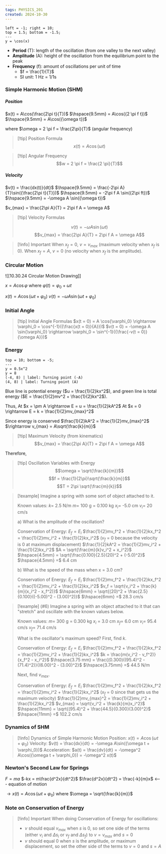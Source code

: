 ```yaml
---
tags: PHYSICS_201
created: 2024-10-30
---
```


```desmos-graph
left = -1; right = 10;
top = 1.5; bottom = -1.5;
---
y = \cos(x)
```

- **Period** (T): length of the oscillation (from one valley to the next valley)
- **Amplitude** (A): height of the oscillation from the equilibrium point to the peak
- **Frequency** (f): amount of oscillations per unit of time
	- $f = \frac{1}{T}$
	- SI unit: 1 Hz = 1/1s

### Simple Harmonic Motion (SHM)

##### Position

$x(t) = A\cos(\frac{2\pi t}{T})$
$\hspace{9.5mm} = A\cos({2 \pi f t})$
$\hspace{9.5mm} = A\cos({\omega t})$

where $\omega = 2 \pi f = \frac{2\pi}{T}$ (angular frequency)

> [!tip] Position Formula
> $$x(t) = A\cos({\omega t})$$

> [!tip] Angular Frequency
> $$w = 2 \pi f = \frac{2 \pi}{T}$$

##### Velocity

$v(t) = \frac{dx(t)}{dt}$
$\hspace{9.5mm} = \frac{-2\pi A}{T}\sin({\frac{2\pi t}{T}})$
$\hspace{9.5mm} = -2\pi f A \sin({2\pi ft})$
$\hspace{9.5mm} = -\omega A \sin({\omega t})$

$v_{max} = \frac{2\pi A}{T} = 2\pi f A = \omega A$

> [!tip] Velocity Formulas
> 
> $$v(t) = -\omega A \sin({\omega t})$$
> $$v_{max} = \frac{2\pi A}{T} = 2\pi f A = \omega A$$

> [!info] Important
> When $x_f = 0$, $v = v_{max}$ (maximum velocity when $x_f$ is 0).
> When $x_f = A$, $v = 0$ (no velocity when $x_f$ is the amplitude).

### Circular Motion

![[10.30.24 Circular Motion Drawing]]

$x = A\cos{\varphi}$
where $\varphi(t) = \varphi_{0} + \omega t$

$x(t) = A\cos({\omega t + \varphi_0})$
$v(t) = -\omega A \sin({\omega t + \varphi_0})$

### Initial Angle

> [!tip] Initial Angle Formulas
> $x(t = 0) = A \cos{\varphi_0} \rightarrow \varphi_0 = \cos^{-1}({\frac{x(t = 0)}{A}})$
> $v(t = 0) = -\omega A \sin{\varphi_0} \rightarrow \varphi_0 = \sin^{-1}({\frac{-v(t = 0)}{\omega A}})$

### Energy

```desmos-graph
top = 10; bottom = -5;
---
y = 0.5x^2
y = 8
(-4, 8) | label: Turning point (-A)
(4, 8) | label: Turning point (A)
```

Blue line is potential energy ($u = \frac{1}{2}kx^2$), and green line is total energy ($E = \frac{1}{2}mv^2 + \frac{1}{2}kx^2$).

Thus,
At $x = \pm A \rightarrow E = u = \frac{1}{2}kA^2$
At $x = 0 \rightarrow E = k = \frac{1}{2}mv_{max}^2$

Since energy is conserved
$\frac{1}{2}kA^2 = \frac{1}{2}mv_{max}^2$
$\rightarrow v_{max} = A\sqrt{\frac{k}{m}}$

> [!tip] Maximum Velocity (from kinematics)
> $$v_{max} = \frac{2\pi A}{T} = 2\pi f A = \omega A$$

Therefore,
> [!tip] Oscillation Variables with Energy
> $$\omega = \sqrt{\frac{k}{m}}$$
> $$f = \frac{1}{2\pi}\sqrt{\frac{k}{m}}$$
> $$T = 2\pi \sqrt{\frac{m}{k}}$$

> [!example]
> Imagine a spring with some sort of object attached to it.
> 
> Known values:
> $k =$ 2.5 N/m
> $m =$ 100 g = 0.100 kg
> $x_i =$ -5.0 cm
> $v_i =$ 20 cm/s
> 
> a) What is the amplitude of the oscillation?
> 
> Conservation of Energy:
> $E_f = E_i$
> $\frac{1}{2}mv_f^2 + \frac{1}{2}kx_f^2 = \frac{1}{2}mv_i^2 + \frac{1}{2}kx_i^2$ ($v_f$ = 0 because the velocity is 0 at maximum displacement)
> $\frac{1}{2}kA^2 = \frac{1}{2}mv_i^2 + \frac{1}{2}kx_i^2$
> $A = \sqrt{\frac{m}{k}v_i^2 + x_i^2}$
> $\hspace{4.5mm} = \sqrt{\frac{0.100}{2.5}(20)^2 + (-5.0)^2}$
> $\hspace{4.5mm} =$ 6.4 cm
> 
> b) What is the speed of the mass when x = 3.0 cm?
> 
> Conservation of Energy:
> $E_f = E_i$
> $\frac{1}{2}mv_f^2 + \frac{1}{2}kx_f^2 = \frac{1}{2}mv_i^2 + \frac{1}{2}kx_i^2$
> $v_f = \sqrt{v_i^2 + \frac{k}{m}(x_i^2 - x_f^2)}$
> $\hspace{6mm} = \sqrt{(20)^2 + \frac{2.5}{0.100}((-5.00)^2 - (3.00)^2)}$
> $\hspace{6mm} =$ 28.3 cm/s

> [!example]
> (#6)
> Imagine a spring with an object attached to it that can "stretch" and oscillate with the known values below.
> 
> Known values:
> $m =$ 300 g = 0.300 kg
> $x_i$ = 3.0 cm
> $x_f =$ 6.0 cm
> $v_i =$ 95.4 cm/s
> $v_f =$ 71.4 cm/s
> 
> What is the oscillator's maximum speed?
> First, find $k$.
> 
> Conservation of Energy:
> $E_f = E_i$
> $\frac{1}{2}mv_f^2 + \frac{1}{2}kx_f^2 = \frac{1}{2}mv_i^2 + \frac{1}{2}kx_i^2$
> $k = \frac{m(v_i^2 - v_f^2)}{x_f^2 - x_i^2}$
> $\hspace{3.75 mm} = \frac{(0.300)((95.4)^2 - (71.4)^2)}{(6.00)^2 - (3.00)^2}$
> $\hspace{3.75mm} =$ 44.5 N/m
> 
> Next, find $v_{max}$.
> 
> Conservation of Energy:
> $E_f = E_i$
> $\frac{1}{2}mv_f^2 + \frac{1}{2}kx_f^2 = \frac{1}{2}mv_i^2 + \frac{1}{2}kx_i^2$ ($x_f$ = 0 since that gets us the maximum velocity)
> $\frac{1}{2}mv_{max}^2 = \frac{1}{2}mv_i^2 + \frac{1}{2}kx_i^2$
> $v_{max} = \sqrt{v_i^2 + \frac{k}{m}x_i^2}$
> $\hspace{11mm} = \sqrt{(95.4)^2 + \frac{44.5}{0.300}(3.00)^2}$
> $\hspace{11mm} =$ 102.2 cm/s

### Dynamics of SHM

> [!info] Dynamics of Simple Harmonic Motion
> Position: $x(t) = A\cos({\omega t + \varphi_0})$
> Velocity: $v(t) = \frac{dx}{dt} = -\omega A\sin({\omega t + \varphi_0})$
> Acceleration: $a(t) = \frac{dv}{dt} = -\omega^2 A\cos({\omega t + \varphi_0}) = -\omega^2 x(t)$

### Newton's Second Law for Springs

$F = ma$
$-kx = m\frac{d^2x}{dt^2}$
$\frac{d^2x}{dt^2} = \frac{-k}{m}x$ <--- equation of motion

$\rightarrow x(t) = A\cos({\omega t + \varphi_0})$
where $\omega = \sqrt{\frac{k}{m}}$

### Note on Conservation of Energy

> [!info] Important
> When doing Conservation of Energy for oscillations:
> - $v$ should equal $v_{max}$ when $s$ is 0, so set one side of the terms (either $v_i$ and $\Delta s_i$ or $v_f$ and $\Delta s_f$) to $v = v_{max}$ and $s = 0$
> - $v$ should equal 0 when $s$ is the amplitude, or maximum displacement, so set the other side of the terms to $v = 0$ and $s = A$